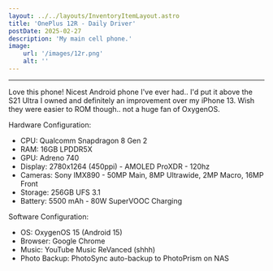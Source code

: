 ```yaml
---
layout: ../../layouts/InventoryItemLayout.astro
title: 'OnePlus 12R - Daily Driver'
postDate: 2025-02-27
description: 'My main cell phone.'
image:
    url: '/images/12r.png' 
    alt: ''
---
```

____________________________________________________________________________________________

Love this phone! Nicest Android phone I've ever had.. I'd put it above the S21 Ultra I owned and definitely an improvement over my iPhone 13. Wish they were easier to ROM though.. not a huge fan of OxygenOS.

Hardware Configuration:
<ul>
<li>CPU: Qualcomm Snapdragon 8 Gen 2
<li>RAM: 16GB LPDDR5X
<li>GPU: Adreno 740
<li>Display: 2780x1264 (450ppi) - AMOLED ProXDR - 120hz
<li>Cameras: Sony IMX890 - 50MP Main, 8MP Ultrawide, 2MP Macro, 16MP Front
<li>Storage: 256GB UFS 3.1
<li>Battery: 5500 mAh - 80W SuperVOOC Charging
</ul>

Software Configuration:
<ul>
<li>OS: OxygenOS 15 (Android 15) 
<li>Browser: Google Chrome
<li>Music: YouTube Music ReVanced (shhh)
<li>Photo Backup: PhotoSync auto-backup to PhotoPrism on NAS
</ul>